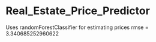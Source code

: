 # Real_Estate_Price_Predictor

Uses randomForestClassifier for estimating prices
rmse = 3.340685252960622
